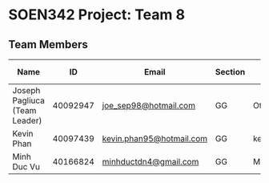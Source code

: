 # SOEN342 Project: Team 8
## Team Members
| Name | ID | Email | Section | GitHub Username |
| ---- | -- | ----- | ------- | --------------- |
| Joseph Pagliuca (Team Leader) | 40092947 | joe_sep98@hotmail.com | GG | Otterboi |
| Kevin Phan | 40097439 | kevin.phan95@hotmail.com | GG | kevphn |
| Minh Duc Vu | 40166824 | minhductdn4@gmail.com | GG | MinhDuc1711 |
